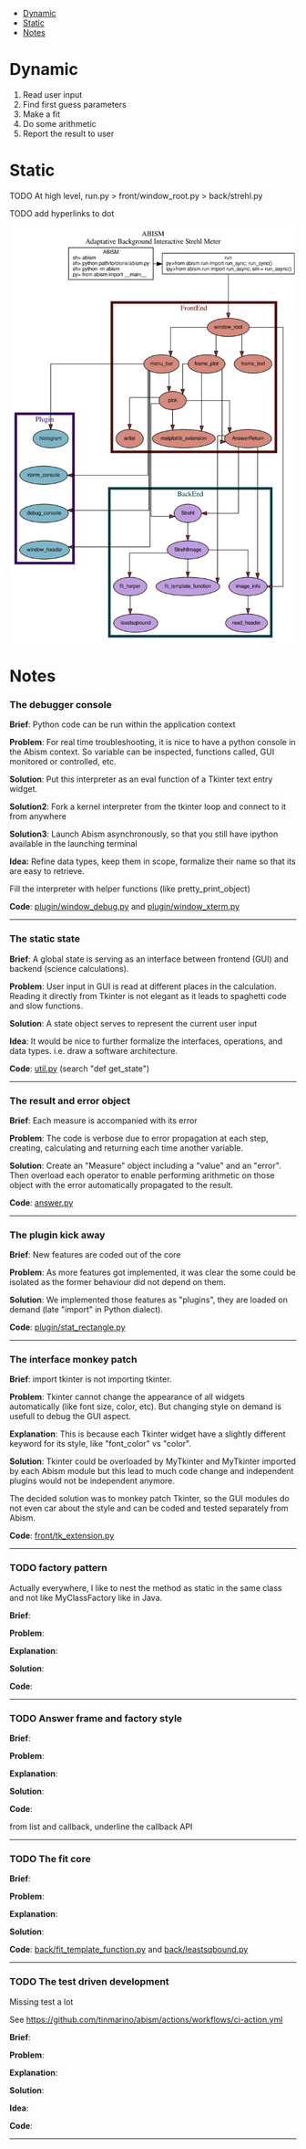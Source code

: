* [Dynamic](#dynamic)
* [Static](#static)
* [Notes](#notes)

# Dynamic

1. Read user input
2. Find first guess parameters
3. Make a fit
4. Do some arithmetic
5. Report the result to user

# Static

TODO At high level,
run.py > front/window_root.py > back/strehl.py

TODO add hyperlinks to dot

![static architecture](static_archi.svg)

# Notes

### The debugger console

__Brief__:
Python code can be run within the application context

__Problem__:
For real time troubleshooting, it is nice to have a python console in the Abism context.
So variable can be inspected, functions called, GUI monitored or controlled, etc.

__Solution__:
Put this interpreter as an eval function of a Tkinter text entry widget.

__Solution2__:
Fork a kernel interpreter from the tkinter loop and connect to it from anywhere

__Solution3__:
Launch Abism asynchronously, so that you still have ipython available in the launching terminal

__Idea:__
Refine data types, keep them in scope, formalize their name so that its are easy to retrieve.

Fill the interpreter with helper functions (like pretty_print_object)

__Code__:
[plugin/window_debug.py](/abism/plugin/window_debug.py) and
[plugin/window_xterm.py](/abism/plugin/window_xterm.py)

---

### The static state

__Brief__:
A global state is serving as an interface between frontend (GUI) and backend (science calculations).


__Problem__:
User input in GUI is read at different places in the calculation. Reading it directly from Tkinter is not elegant as it leads to spaghetti code and slow functions.

__Solution__:
A state object serves to represent the current user input

__Idea__:
It would be nice to further formalize the interfaces, operations, and data types. i.e. draw a software architecture.

__Code__:
[util.py](/abism/util.py) (search "def get_state")

---

### The result and error object

__Brief__:
Each measure is accompanied with its error

__Problem__:
The code is verbose due to error propagation at each step, creating, calculating and returning each time another variable.

__Solution__:
Create an "Measure" object including a "value" and an "error".
Then overload each operator to enable performing arithmetic on those object with the error automatically propagated to the result.

__Code__:
[answer.py](/abism/answer.py)

---

### The plugin kick away

__Brief__:
New features are coded out of the core

__Problem__:
As more features got implemented, it was clear the some could be isolated as the former behaviour did not depend on them.

__Solution__:
We implemented those features as "plugins", they are loaded on demand (late "import" in Python dialect).

__Code__:
[plugin/stat_rectangle.py](plugin/stat_rectangle.py)

---

### The interface monkey patch

__Brief__:
import tkinter is not importing tkinter.

__Problem__:
Tkinter cannot change the appearance of all widgets automatically (like font size, color, etc).
But changing style on demand is usefull to debug the GUI aspect.

__Explanation__:
This is because each Tkinter widget have a slightly different keyword for its style, like "font_color" vs "color".

__Solution__:
Tkinter could be overloaded by MyTkinter and MyTkinter imported by each Abism module but this lead to much code change and independent plugins would not be independent anymore.

The decided solution was to monkey patch Tkinter, so the GUI modules do not even car about the style and can be coded and tested separately from Abism.

__Code__:
[front/tk_extension.py](/abism/front/tk_extension.py)

---

### TODO factory pattern

Actually everywhere, I like to nest the method as static in the same class and not like MyClassFactory like in Java.

__Brief__:

__Problem__:

__Explanation__:

__Solution__:

__Code__:

---

### TODO Answer frame and factory style

__Brief__:

__Problem__:

__Explanation__:

__Solution__:

__Code__:

from list and callback, underline the callback API

---

### TODO The fit core

__Brief__:

__Problem__:

__Explanation__:

__Solution__:

__Code__:
[back/fit_template_function.py](/abism/back/fit_template_function.py) and
[back/leastsqbound.py](/abism/back/leastsqbound.py)

---

### TODO The test driven development

Missing test a lot

See https://github.com/tinmarino/abism/actions/workflows/ci-action.yml

__Brief__:

__Problem__:

__Explanation__:

__Solution__:

__Idea__:

__Code__:

---
